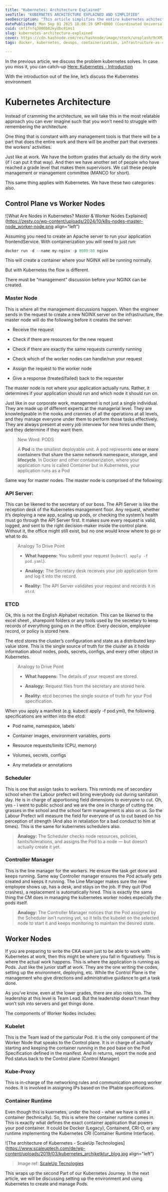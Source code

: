 ```yaml
---
title: "Kubernetes: Architecture Explained"
seoTitle: "KUBERNETES ARCHITECTURE EXPLAINED AND SIMPLIFIED"
seoDescription: "This article simplifies the entire kubernetes achitecture in a way that you will never forget using relatable concept to talk about each component"
datePublished: Mon Sep 01 2025 18:08:19 GMT+0000 (Coordinated Universal Time)
cuid: cmf1fnfq3000b02kydbc81ms1
slug: kubernetes-architecture-explained
cover: https://cdn.hashnode.com/res/hashnode/image/stock/unsplash/9cXMJHaViTM/upload/5d77ff43ec84a740c314ca5c1ab2a568.jpeg
tags: docker, kubernetes, devops, containerization, infrastructure-as-code, pods

---
```


In the previous article, we discuss the problem kubernetes solves. In case you miss it, you can catch-up [Here: Kubernetes - Introduction](https://kodenops.hashnode.dev/kuber-what)

With the introduction out of the line, let’s discuss the Kubernetes environment

# Kubernetes Architecture

Instead of cramming the architecture, we will take this in the most relatable approach you can ever imagine such that you won’t need to struggle with remembering the architecture.

One thing that is constant with any management tools is that there will be a part that does the entire work and there will be another part that oversees the workers’ activities.

Just like at work. We have the bottom grades that actually do the dirty work (if I can put it that way). And then we have another set of people who have reached a grade level that makes them supervisors. We call these people management or management committee (MANCO for short).

This same thing applies with Kubernetes. We have these two categories also.

## Control Plane vs Worker Nodes

![What Are Nodes in Kubernetes? Master & Worker Nodes Explained](https://zesty.co/wp-content/uploads/2024/10/k8s-nodes-master-node_worker-node.png align="left")

Assuming you need to create an Apache server to run your application frontendService. With containerization you will need to just run:

```powershell
docker run -d --name my-nginx -p 8080:80 nginx
```

This will create a container where your NGINX will be running normally.

But with Kubernetes the flow is different.

There must be “management” discussion before your NGINX can be created.

### **Master Node**

This is where all the management discussions happen. When the engineer sends in the request to create a new NGINX server on the infrastructure, the master node will do the following before it creates the server:

* Receive the request
    
* Check if there are resources for the new request
    
* Check if there are exactly the same requests currently running
    
* Check which of the worker nodes can handle/run your request
    
* Assign the request to the worker node
    
* Give a response (treated/failed) back to the requester
    

The master node is not where your application actually runs. Rather, it determines if your application should run and which node it should run on.

Just like in our corporate work, management is not just a single individual. They are made up of different experts at the managerial level. They are knowledgeable in the nooks and crannies of all the operations at all levels, and they manage everyone under them to perform those tasks effectively. They are always present at every job interview for new hires under them, and they determine if they want them.

> New Word: PODS
> 
> A **Pod** is the smallest deployable unit. A pod represents **one or more containers that share the same network namespace, storage, and lifecycle**. In Docker and other containerization, where your application runs is called Container but in Kubernetes, your application runs as a Pod

Same way for master nodes. The master node is comprised of the following:

### **API Server:**

This can be likened to the secretary of our boss. The API Server is like the reception desk of the Kubernetes management floor. Any request, whether it’s deploying a new app, scaling up pods, or checking the system’s health must go through the API Server first. It makes sure every request is valid, logged, and sent to the right decision-maker inside the control plane. Without it, the office might still exist, but no one would know where to go or what to do.

> Analogy To Drive Point
> 
> * **What happens:** You submit your request (`kubectl apply -f pod.yaml`).
>     
> * **Analogy:** The Secretary desk receives your job application form and log it into the record.
>     
> * **Reality:** The API Server validates your request and records it in `etcd`.
>     

### ETCD

Ok, this is not the English Alphabet recitation. This can be likened to the excel sheet , sharepoint folders or any tools used by the secretary to keep records of everything going on in the office. Every decision, employee record, or policy is stored here.

The etcd stores the cluster’s configuration and state as a distributed key-value store. This is the single source of truth for the cluster as it holds information about nodes, pods, secrets, configs, and every other object in Kubernetes.

> Analogy to Drive Point
> 
> * **What happens:** The details of your request are stored.
>     
> * **Analogy:** Request files from the secretary are stored here.
>     
> * **Reality:** etcd becomes the single source of truth for your Pod specification.
>     

When you apply a manifest (e.g. kubectl apply -f pod.yml), the following specifications are written into the etcd:

* Pod name, namespace, labels
    
* Container images, environment variables, ports
    
* Resource requests/limits (CPU, memory)
    
* Volumes, secrets, configs
    
* Any metadata or annotations
    

### Scheduler

This is one that assign tasks to workers. This reminds me of secondary school when the Labour prefect will bring everybody out during sanitation day. He is in charge of apportioning field dimensions to everyone to cut. Oh, yes - i went to public school and we are the one in charge of cutting the grasses in the school and the school farm management is also on us. So the Labour Prefect will measure the field for everyone of us to cut based on his perception of strength (And also in retaliation for a bad conduct to him at times). This is the same for kubernetes schedulers also.

> **Analogy:** The Scheduler checks node resources, policies, taints/tolerations, and assigns the Pod to a node — but doesn’t actually create it yet.

### Controller Manager

This is the line manager for the workers. He ensure the task get done and keeps running. Same way Controller manager ensures the Pod actually gets created and keeps it running. The Line Manager makes sure the new employee shows up, has a desk, and stays on the job. If they quit (Pod crashes), a replacement is automatically hired. This is exactly the same thing the CM does in managing the kubernetes worker nodes especially the pods itself.

> **Analogy:** The Controller Manager notices that the Pod assigned by the Scheduler isn’t running yet, so it tells the kubelet on the selected node to start it and keeps monitoring to maintain the desired state.

## Worker Nodes

If you are preparing to write the CKA exam just to be able to work with Kubernetes at work, then this might be where you fall in figuratively. This is where the actual work happens. This is where the application is running as Pods. Just like the junior staff at work. They are the one writing the codes, setting up the environment, deploying, etc. While the Control Plane is the management who give directions and administrative guidance to get a task done.

As you’ve know, even at the lower grades, there are also roles too. The leadership at this level is Team Lead. But the leadership doesn’t mean they won’t ssh into servers and get things done.

The components of Worker Nodes includes:

### Kubelet

This is the Team lead of the particular Pod. It is the only component of the Worker Node that speaks to the Control plane. It is in charge of actually starting and keeping the container running in the pod base on the Pod Specification defined in the manifest. And in returns, report the node and Pod status back to the Control plane (Control Manager)

### Kube-Proxy

This is in-charge of the networking rules and communication among worker nodes. It is involved in assigning IPs based on the IPtable specifications.

### Container Runtime

Even though this is kuernetes, under the hood - what we have is still a container (technically). So, this is where the container runtime comes in. This is exactly what defines the exact container application that powers your pod container. It could be Docker (Legacy), Containerd, CRI-O, or any runtime implementing the Kubernetes CRI (Container Runtime Interface).

![The architecture of Kubernetes - ScaleUp Technologies](https://www.scaleuptech.com/de/wp-content/uploads/2019/03/kubernetes_archiketktur_blog.jpg align="left")

> Image ref: [ScaleUp Tecnologies](https://www.scaleuptech.com/en/blog/kubernetes-architecture/)

This wraps up the second Part of our Kubernetes Journey. In the next article, we will be discussing setting up the environment and using Kubernetes to create and manage Pods.